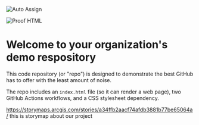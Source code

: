 ![Auto Assign](https://github.com/gpts-privacy/demo-repository/actions/workflows/auto-assign.yml/badge.svg)

![Proof HTML](https://github.com/gpts-privacy/demo-repository/actions/workflows/proof-html.yml/badge.svg)

# Welcome to your organization's demo respository
This code repository (or "repo") is designed to demonstrate the best GitHub has to offer with the least amount of noise.

The repo includes an `index.html` file (so it can render a web page), two GitHub Actions workflows, and a CSS stylesheet dependency.

https://storymaps.arcgis.com/stories/a34ffb2aacf74afdb3881b77be65064a/
this is storymap about our project
